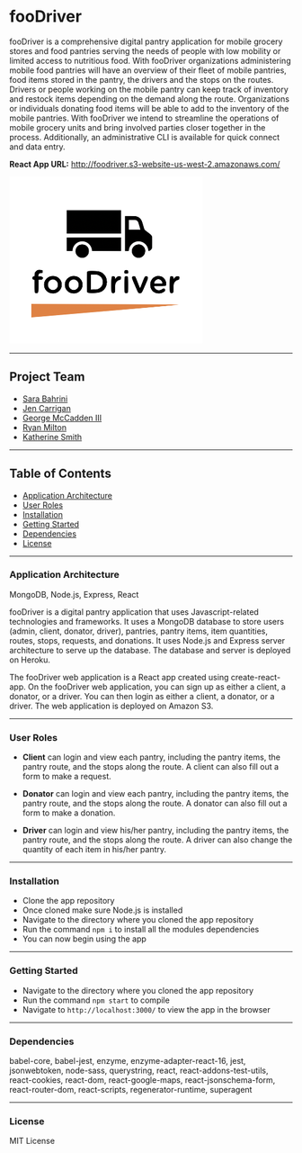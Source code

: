 # fooDriver
fooDriver is a comprehensive digital pantry application for mobile grocery stores and food pantries serving the needs of people with low mobility or limited access to nutritious food. With fooDriver organizations administering mobile food pantries will have an overview of their fleet of mobile pantries, food items stored in the pantry, the drivers and the stops on the routes. Drivers or people working on the mobile pantry can keep track of inventory and restock items depending on the demand along the route. Organizations or individuals donating food items will be able to add to the inventory of the mobile pantries. With fooDriver we intend to streamline the operations of mobile grocery units and bring involved parties closer together in the process. Additionally, an administrative CLI is available for quick connect and data entry.

**React App URL:** http://foodriver.s3-website-us-west-2.amazonaws.com/

[![logo](./src/assets/foodriver.png)](./src/assets/foodriver.png)

------

## Project Team
- [Sara Bahrini](https://github.com/sarabahrini)
- [Jen Carrigan](https://github.com/JenCarrigan)
- [George McCadden III](https://github.com/thethirdone-g)
- [Ryan Milton](https://github.com/Ryan-Milton)
- [Katherine Smith](https://github.com/ksmith10309)

------

## Table of Contents
- [Application Architecture](#Application-Architecture)
- [User Roles](#User-Roles)
- [Installation](#Installation)
- [Getting Started](#Getting-Started)
- [Dependencies](#Dependencies)
- [License](#License)

------

### Application Architecture
MongoDB, Node.js, Express, React

fooDriver is a digital pantry application that uses Javascript-related technologies and frameworks. It uses a MongoDB database to store users (admin, client, donator, driver), pantries, pantry items, item quantities, routes, stops, requests, and donations. It uses Node.js and Express server architecture to serve up the database. The database and server is deployed on Heroku.

The fooDriver web application is a React app created using create-react-app. On the fooDriver web application, you can sign up as either a client, a donator, or a driver. You can then login as either a client, a donator, or a driver. The web application is deployed on Amazon S3.

------

### User Roles
- **Client** can login and view each pantry, including the pantry items, the pantry route, and the stops along the route. A client can also fill out a form to make a request.

- **Donator** can login and view each pantry, including the pantry items, the pantry route, and the stops along the route. A donator can also fill out a form to make a donation.

- **Driver** can login and view his/her pantry, including the pantry items, the pantry route, and the stops along the route. A driver can also change the quantity of each item in his/her pantry.

------

### Installation
- Clone the app repository
- Once cloned make sure Node.js is installed
- Navigate to the directory where you cloned the app repository
- Run the command `npm i` to install all the modules dependencies
- You can now begin using the app

------

### Getting Started
- Navigate to the directory where you cloned the app repository
- Run the command `npm start` to compile
- Navigate to `http://localhost:3000/` to view the app in the browser

------

### Dependencies
babel-core, babel-jest, enzyme, enzyme-adapter-react-16, jest, jsonwebtoken, node-sass, querystring, react, react-addons-test-utils, react-cookies, react-dom, react-google-maps, react-jsonschema-form, react-router-dom, react-scripts, regenerator-runtime, superagent

------

### License
MIT License
